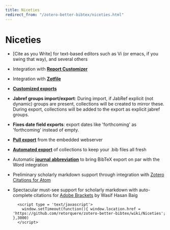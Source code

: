 ```yaml
---
title: Niceties
redirect_from: "/zotero-better-bibtex/niceties.html"
---
```

# Niceties

* [Cite as you Write] for text-based editors such as Vi (or emacs, if you swing that way), and several others
* Integration with **[Report Customizer](citation-keys.html)**
* Integration with **[Zotfile](citation-keys.html)**
* **[Customized exports](export.html)**
* **Jabref groups import/export**: During import, if JabRef explicit (not dynamic) groups are present, collections will
  be created to mirror these. During export, collections will be added to the export as explicit jabref groups.
* **Fixes date field exports**: export dates like 'forthcoming' as 'forthcoming' instead of empty.
* **[Pull export](pull-export.html)** from the embedded webserver
* **[Automated export](pull-export.html)** of collections to keep your .bib files all fresh
* Automatic **[journal abbreviation](citation-keys.html)** to bring BibTeX export on par with the Word integration
* Preliminary scholarly markdown support through integration with [Zotero Citations for Atom](https://atom.io/packages/zotero-citations)
* Spectacular must-see support for scholarly markdown with auto-complete citations for [Adobe Brackets](https://github.com/baig/brackets-zotero) by Wasif Hasan Baig

        <script type = 'text/javascript'>
          window.setTimeout(function(){ window.location.href = 'https://github.com/retorquere/zotero-better-bibtex/wiki/Niceties'; },3000)
        </script>
      
